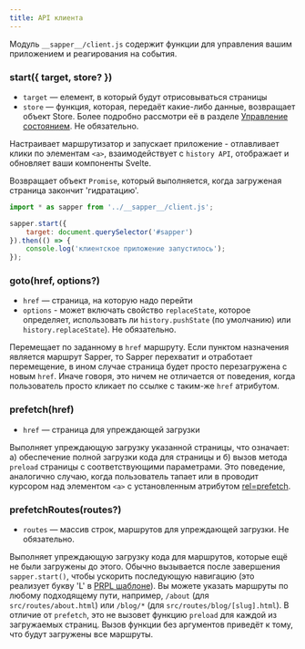 ```yaml
---
title: API клиента
---
```


Модуль `__sapper__/client.js` содержит функции для управления вашим приложением и реагирования на события.


### start({ target, store? })

* `target` — елемент, в который будут отрисовываться страницы
* `store` — функция, которая, передаёт какие-либо данные, возвращает объект Store. Более подробно рассмотри её в разделе [Управление состоянием](https://sapper.svelte.technology/guide#state-management). Не обязательно.

Настраивает маршрутизатор и запускает приложение - отлавливает клики по элементам `<a>`, взаимодействует с `history API`, отображает и обновляет ваши компоненты Svelte.

Возвращает объект `Promise`, который выполняется, когда загруженая страница закончит 'гидратацию'.

```js
import * as sapper from '../__sapper__/client.js';

sapper.start({
	target: document.querySelector('#sapper')
}).then(() => {
	console.log('клиентское приложение запустилось');
});
```


### goto(href, options?)

* `href` — страница, на которую надо перейти
* `options` - может включать свойство `replaceState`, которое определяет, использовать ли `history.pushState` (по умолчанию) или `history.replaceState`). Не обязательно.

Перемещает по заданному в `href` маршруту. Если пунктом назначения является маршрут Sapper, то Sapper перехватит и отработает перемещение, в ином случае страница будет просто перезагружена с новым `href`. Иначе говоря, это ничем не отличается от поведения, когда пользователь просто кликает по ссылке с таким-же `href` атрибутом.


### prefetch(href)

* `href` — страница для упреждающей загрузки

Выполняет упреждающую загрузку указанной страницы, что означает: а) обеспечение полной загрузки кода для страницы и б) вызов метода `preload` страницы с соответствующими параметрами. Это поведение, аналогично случаю, когда пользователь тапает или в проводит курсором над элементом `<a>` с установленным атрибутом [rel=prefetch](guide#prefetching).



### prefetchRoutes(routes?)

* `routes` —  массив строк, маршрутов для упреждающей загрузки. Не обязательно.


Выполняет упреждающую загрузку кода для маршрутов, которые ещё не были загружены до этого. Обычно вызывается после завершения `sapper.start()`, чтобы ускорить последующую навигацию (это реализует букву 'L' в [PRPL шаблоне](https://developers.google.com/web/fundamentals/performance/prpl-pattern/)).  Вы можете указать маршруты по любому подходящему пути, например, `/about` (для  `src/routes/about.html`) или `/blog/*` (для `src/routes/blog/[slug].html`). В отличие от `prefetch`, это не вызовет функцию `preload` для каждой из загружаемых страниц.  Вызов функции без аргументов приведёт к тому, что будут загружены все маршруты.
